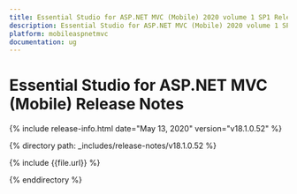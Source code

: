 ```yaml
---
title: Essential Studio for ASP.NET MVC (Mobile) 2020 volume 1 SP1 Release Notes  
description: Essential Studio for ASP.NET MVC (Mobile) 2020 volume 1 SP1 Release Notes  
platform: mobileaspnetmvc
documentation: ug
---
```


# Essential Studio for ASP.NET MVC (Mobile)  Release Notes  

{% include release-info.html date="May 13, 2020"  version="v18.1.0.52" %} 


{% directory path: _includes/release-notes/v18.1.0.52 %}

{% include {{file.url}} %}

{% enddirectory %}